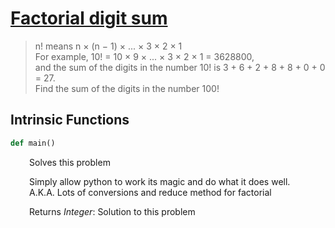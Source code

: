 <h1><a href="https://projecteuler.net/problem=20" class="title-custom-link">Factorial digit sum</a></h1>

> n! means n × (n − 1) × ... × 3 × 2 × 1  
> For example, 10! = 10 × 9 × ... × 3 × 2 × 1 = 3628800,  
> and the sum of the digits in the number 10! is 3 + 6 + 2 + 8 + 8 + 0 + 0 = 27.  
> Find the sum of the digits in the number 100!

<h2>Intrinsic Functions</h2>

```python
def main()
```

<div markdown="1" style="margin-left: 30px;">

Solves this problem

Simply allow python to work its magic and do what it does well.  
A.K.A. Lots of conversions and reduce method for factorial


</div>

<div markdown="1" style="margin-left: 30px;">

Returns *Integer*: Solution to this problem

</div>